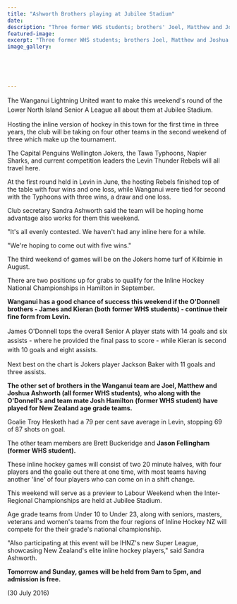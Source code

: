```yaml
---
title: "Ashworth Brothers playing at Jubilee Stadium"
date: 
description: "Three former WHS students; brothers' Joel, Matthew and Joshua Ashworth will be playing In-Line Hockey at Jubilee stadium this weekend in the Lower North Island Senior A League..."
featured-image: 
excerpt: "Three former WHS students; brothers Joel, Matthew and Joshua Ashworth will be playing In-Line Hockey at Jubilee stadium this weekend in the Lower North Island Senior A League"
image_gallery:
	
	
	
	
	
---
```


<p><span style="line-height: 1.5;">The Wanganui Lightning United want to make this weekend's round of the Lower North Island Senior A League all about them at Jubilee Stadium.</span></p>
<p>Hosting the inline version of hockey in this town for the first time in three years, the club will be taking on four other teams in the second weekend of three which make up the tournament.</p>
<p>The Capital Penguins Wellington Jokers, the Tawa Typhoons, Napier Sharks, and current competition leaders the Levin Thunder Rebels will all travel here.</p>
<p>At the first round held in Levin in June, the hosting Rebels finished top of the table with four wins and one loss, while Wanganui were tied for second with the Typhoons with three wins, a draw and one loss.</p>
<p>Club secretary Sandra Ashworth said the team will be hoping home advantage also works for them this weekend.</p>
<p>"It's all evenly contested. We haven't had any inline here for a while.</p>
<p>"We're hoping to come out with five wins."</p>
<p>The third weekend of games will be on the Jokers home turf of Kilbirnie in August.</p>
<p>There are two positions up for grabs to qualify for the Inline Hockey National Championships in Hamilton in September.</p>
<p><strong>Wanganui has a good chance of success this weekend if the O'Donnell brothers - James and Kieran (both former WHS students) - continue their fine form from Levin.</strong></p>
<p><span style="line-height: 1.5;">James O'Donnell tops the overall Senior A player stats with 14 goals and six assists - where he provided the final pass to score - while Kieran is second with 10 goals and eight assists.</span></p>
<p>Next best on the chart is Jokers player Jackson Baker with 11 goals and three assists.</p>
<p><strong>The other set of brothers in the Wanganui team are Joel, Matthew and Joshua Ashworth<strong>&nbsp;(all former WHS students)</strong></strong>, <strong>who along with the O'Donnell's and team mate Josh Hamilton</strong> <strong>(former WHS student)</strong> <strong>have played for New Zealand age grade teams.</strong></p>
<p>Goalie Troy Hesketh had a 79 per cent save average in Levin, stopping 69 of 87 shots on goal.</p>
<p>The other team members are Brett Buckeridge and <strong>Jason Fellingham (former WHS student).</strong></p>
<p>These inline hockey games will consist of two 20 minute halves, with four players and the goalie out there at one time, with most teams having another 'line' of four players who can come on in a shift change.</p>
<p>This weekend will serve as a preview to Labour Weekend when the Inter-Regional Championships are held at Jubilee Stadium.</p>
<p>Age grade teams from Under 10 to Under 23, along with seniors, masters, veterans and women's teams from the four regions of Inline Hockey NZ will compete for the their grade's national championship.</p>
<p>"Also participating at this event will be IHNZ's new Super League, showcasing New Zealand's elite inline hockey players," said Sandra Ashworth.</p>
<p><strong>Tomorrow and Sunday, games will be held from 9am to 5pm, and admission is free.</strong></p>
<p>(30 July 2016)</p>

